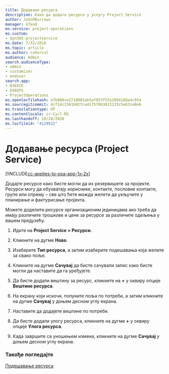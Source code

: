 ```yaml
---
title: Додавање ресурса
description: Како да додате ресурсе у услугу Project Service
author: JohnPBurrows
manager: kfend
ms.service: project-operations
ms.custom:
- dyn365-projectservice
ms.date: 7/31/2018
ms.topic: article
ms.author: ruhercul
audience: Admin
search.audienceType:
- admin
- customizer
- enduser
search.app:
- D365CE
- D365PS
- ProjectOperations
ms.openlocfilehash: e7b088ce2718901ab5af953f5fa1094188a4c954
ms.sourcegitcommit: 4cf1dc1561b92fca4175f0b3813133c5e63ce8e6
ms.translationtype: HT
ms.contentlocale: sr-Cyrl-RS
ms.lasthandoff: 10/28/2020
ms.locfileid: "4129522"
---
```

# <a name="add-resources-project-service"></a>Додавање ресурса (Project Service)

[!INCLUDE[cc-applies-to-psa-app-1x-2x](../includes/cc-applies-to-psa-app-1x-2x.md)]

Додајте ресурсе како бисте могли да их резервишете за пројекте. Ресурси могу да обухватају кориснике, контакте, пословне контакте, групе или опрему – све што ћете можда желети да укључите у планирање и фактурисање пројекта.  
  
Можете доделити ресурсе организационим јединицама ако треба да имају различите трошкове и цене за ресурсе за различите одељења у вашем предузећу.  
  
1.  Идите на **Project Service > Ресурси.**  
  
2.  Кликните на дугме **Ново**.  
  
3.  Изаберите **Тип ресурса**, а затим изаберите подешавања која желите за свако поље.  
  
4.  Кликните на дугме **Сачувај** да бисте сачували запис како бисте могли да наставите да га уређујете.  
  
5.  Да бисте додали вештину за ресурс, кликните на **+** у оквиру опције **Вештине ресурса**.  
  
6.  На екрану који искочи, попуните поља по потреби, а затим кликните на дугме **Сачувај** у доњем десном углу екрана.  
  
7.  Наставите да додајете вештине по потреби.  
  
8.  Да бисте додали улогу ресурса, кликните на дугме **+** у оквиру опције **Улога ресурса**.  
  
9. Када завршите са уношењем измена, кликните на дугме **Сачувај** у доњем десном углу екрана.  
  
### <a name="see-also"></a>Такође погледајте  
 [Подешавање ресурса](../psa/set-up-resources.md)
